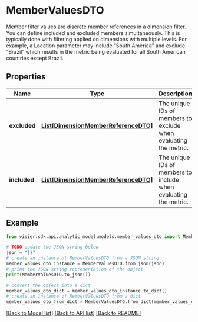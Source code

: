 # MemberValuesDTO

Member filter values are discrete member references in a dimension filter. You can define  included and excluded members simultaneously. This is typically done with filtering applied on  dimensions with multiple levels. For example, a Location parameter may include “South  America” and exclude “Brazil” which results in the metric being evaluated for all South American  countries except Brazil.

## Properties

Name | Type | Description | Notes
------------ | ------------- | ------------- | -------------
**excluded** | [**List[DimensionMemberReferenceDTO]**](DimensionMemberReferenceDTO.md) | The unique IDs of members to exclude when evaluating the metric. | [optional] 
**included** | [**List[DimensionMemberReferenceDTO]**](DimensionMemberReferenceDTO.md) | The unique IDs of members to include when evaluating the metric. | [optional] 

## Example

```python
from visier.sdk.api.analytic_model.models.member_values_dto import MemberValuesDTO

# TODO update the JSON string below
json = "{}"
# create an instance of MemberValuesDTO from a JSON string
member_values_dto_instance = MemberValuesDTO.from_json(json)
# print the JSON string representation of the object
print(MemberValuesDTO.to_json())

# convert the object into a dict
member_values_dto_dict = member_values_dto_instance.to_dict()
# create an instance of MemberValuesDTO from a dict
member_values_dto_from_dict = MemberValuesDTO.from_dict(member_values_dto_dict)
```
[[Back to Model list]](../README.md#documentation-for-models) [[Back to API list]](../README.md#documentation-for-api-endpoints) [[Back to README]](../README.md)


